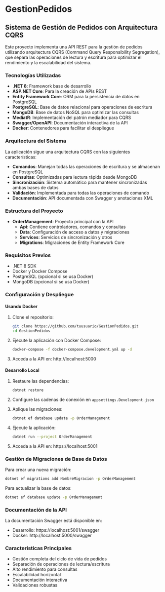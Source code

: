 # GestionPedidos

## Sistema de Gestión de Pedidos con Arquitectura CQRS

Este proyecto implementa una API REST para la gestión de pedidos utilizando arquitectura CQRS (Command Query Responsibility Segregation), que separa las operaciones de lectura y escritura para optimizar el rendimiento y la escalabilidad del sistema.

### Tecnologías Utilizadas

- **.NET 8**: Framework base de desarrollo
- **ASP.NET Core**: Para la creación de APIs REST
- **Entity Framework Core**: ORM para la persistencia de datos en PostgreSQL
- **PostgreSQL**: Base de datos relacional para operaciones de escritura
- **MongoDB**: Base de datos NoSQL para optimizar las consultas
- **MediatR**: Implementación del patrón mediador para CQRS
- **Swagger/OpenAPI**: Documentación interactiva de la API
- **Docker**: Contenedores para facilitar el despliegue

### Arquitectura del Sistema

La aplicación sigue una arquitectura CQRS con las siguientes características:

- **Comandos**: Manejan todas las operaciones de escritura y se almacenan en PostgreSQL
- **Consultas**: Optimizadas para lectura rápida desde MongoDB
- **Sincronización**: Sistema automático para mantener sincronizadas ambas bases de datos
- **Validación**: Implementada para todas las operaciones de comando
- **Documentación**: API documentada con Swagger y anotaciones XML

### Estructura del Proyecto

- **OrderManagement**: Proyecto principal con la API
  - **Api**: Contiene controladores, comandos y consultas
  - **Data**: Configuración de acceso a datos y migraciones
  - **Services**: Servicios de sincronización y otros
  - **Migrations**: Migraciones de Entity Framework Core

### Requisitos Previos

- .NET 8 SDK
- Docker y Docker Compose
- PostgreSQL (opcional si se usa Docker)
- MongoDB (opcional si se usa Docker)

### Configuración y Despliegue

#### Usando Docker

1. Clone el repositorio:
   ```bash
   git clone https://github.com/tuusuario/GestionPedidos.git
   cd GestionPedidos
   ```

2. Ejecute la aplicación con Docker Compose:
   ```bash
   docker-compose -f docker-compose.development.yml up -d
   ```

3. Acceda a la API en: http://localhost:5000

#### Desarrollo Local

1. Restaure las dependencias:
   ```bash
   dotnet restore
   ```

2. Configure las cadenas de conexión en `appsettings.Development.json`

3. Aplique las migraciones:
   ```bash
   dotnet ef database update -p OrderManagement
   ```

4. Ejecute la aplicación:
   ```bash
   dotnet run --project OrderManagement
   ```

5. Acceda a la API en: https://localhost:5001

### Gestión de Migraciones de Base de Datos

Para crear una nueva migración:
```bash
dotnet ef migrations add NombreMigracion -p OrderManagement
```

Para actualizar la base de datos:
```bash
dotnet ef database update -p OrderManagement
```

### Documentación de la API

La documentación Swagger está disponible en:
- Desarrollo: https://localhost:5001/swagger
- Docker: http://localhost:5000/swagger

### Características Principales

- Gestión completa del ciclo de vida de pedidos
- Separación de operaciones de lectura/escritura
- Alto rendimiento para consultas
- Escalabilidad horizontal
- Documentación interactiva
- Validaciones robustas

